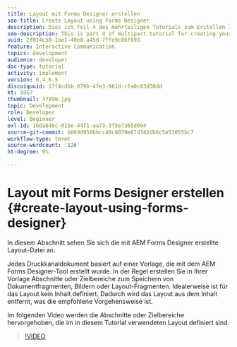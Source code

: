 ```yaml
---
title: Layout mit Forms Designer erstellen
seo-title: Create Layout using Forms Designer
description: Dies ist Teil 4 des mehrteiligen Tutorials zum Erstellen Ihres ersten interaktiven Kommunikationsdokuments für den Druckkanal. In diesem Teil sehen wir uns die mit AEM Forms Designer erstellte Layout-Datei an.
seo-description: This is part 4 of multipart tutorial for creating your first interactive communication document for the print channel.In this part, we look at the layout file created using AEM Forms Designer.
uuid: 2f014c58-1ae1-40e8-a45d-7ffe9c86f693
feature: Interactive Communication
topics: development
audience: developer
doc-type: tutorial
activity: implement
version: 6.4,6.5
discoiquuid: 17f4cdbb-079b-4fe3-861d-cfa0c03d30dd
kt: 5957
thumbnail: 37890.jpg
topic: Development
role: Developer
level: Beginner
exl-id: 1bda648c-01be-44f1-aa73-3f5e7365d094
source-git-commit: b069d958bbcc40c0079e87d342db6c5e53055bc7
workflow-type: tm+mt
source-wordcount: '126'
ht-degree: 0%

---
```


# Layout mit Forms Designer erstellen {#create-layout-using-forms-designer}

In diesem Abschnitt sehen Sie sich die mit AEM Forms Designer erstellte Layout-Datei an.

Jedes Druckkanaldokument basiert auf einer Vorlage, die mit dem AEM Forms Designer-Tool erstellt wurde. In der Regel erstellen Sie in Ihrer Vorlage Abschnitte oder Zielbereiche zum Speichern von Dokumentfragmenten, Bildern oder Layout-Fragmenten. Idealerweise ist für das Layout kein Inhalt definiert. Dadurch wird das Layout aus dem Inhalt entfernt, was die empfohlene Vorgehensweise ist.

Im folgenden Video werden die Abschnitte oder Zielbereiche hervorgehoben, die im in diesem Tutorial verwendeten Layout definiert sind.

>[!VIDEO](https://video.tv.adobe.com/v/37890/?quality=9)
